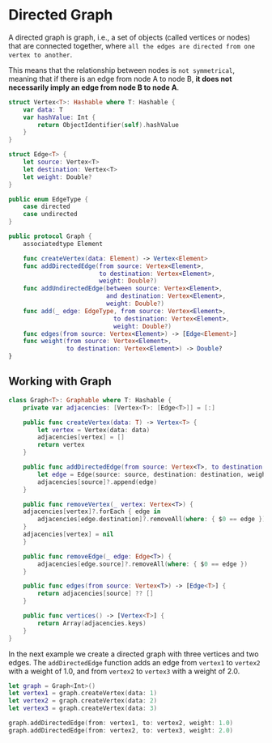 # Directed Graph
A directed graph is graph, i.e., a set of objects (called vertices or nodes) that are connected together, where `all the edges are directed from one vertex to another`.


This means that the relationship between nodes is `not symmetrical`, meaning that if there is an edge from node A to node B, **it does not necessarily imply an edge from node B to node A**. 

```swift
struct Vertex<T>: Hashable where T: Hashable {
    var data: T
    var hashValue: Int {
        return ObjectIdentifier(self).hashValue
    }
}

struct Edge<T> {
    let source: Vertex<T>
    let destination: Vertex<T>
    let weight: Double?
}
```

```swift
public enum EdgeType {
    case directed
    case undirected
}

public protocol Graph {
    associatedtype Element

    func createVertex(data: Element) -> Vertex<Element>
    func addDirectedEdge(from source: Vertex<Element>,
                         to destination: Vertex<Element>,
                         weight: Double?)
    func addUndirectedEdge(between source: Vertex<Element>,
                           and destination: Vertex<Element>,
                           weight: Double?)
    func add(_ edge: EdgeType, from source: Vertex<Element>,
                             to destination: Vertex<Element>,
                             weight: Double?)
    func edges(from source: Vertex<Element>) -> [Edge<Element>]
    func weight(from source: Vertex<Element>,
                to destination: Vertex<Element>) -> Double?
}
```


## Working with Graph
```swift
class Graph<T>: Graphable where T: Hashable {
    private var adjacencies: [Vertex<T>: [Edge<T>]] = [:]

    public func createVertex(data: T) -> Vertex<T> {
        let vertex = Vertex(data: data)
        adjacencies[vertex] = []
        return vertex
    }

    public func addDirectedEdge(from source: Vertex<T>, to destination: Vertex<T>, weight: Double?) {
        let edge = Edge(source: source, destination: destination, weight: weight)
        adjacencies[source]?.append(edge)
    }

    public func removeVertex(_ vertex: Vertex<T>) {
    adjacencies[vertex]?.forEach { edge in
        adjacencies[edge.destination]?.removeAll(where: { $0 == edge })
    }
    adjacencies[vertex] = nil
    }

    public func removeEdge(_ edge: Edge<T>) {
        adjacencies[edge.source]?.removeAll(where: { $0 == edge })
    }

    public func edges(from source: Vertex<T>) -> [Edge<T>] {
        return adjacencies[source] ?? []
    }

    public func vertices() -> [Vertex<T>] {
        return Array(adjacencies.keys)
    }
}
```


In the next example we create a directed graph with three vertices and two edges. 
The `addDirectedEdge` function adds an edge from `vertex1` to `vertex2` with a weight of 1.0, and from `vertex2` to `vertex3` with a weight of 2.0.
```swift
let graph = Graph<Int>()
let vertex1 = graph.createVertex(data: 1)
let vertex2 = graph.createVertex(data: 2)
let vertex3 = graph.createVertex(data: 3)

graph.addDirectedEdge(from: vertex1, to: vertex2, weight: 1.0)
graph.addDirectedEdge(from: vertex2, to: vertex3, weight: 2.0)
```
